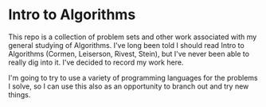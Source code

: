 Intro to Algorithms
===================

This repo is a collection of problem sets and other work associated with my general studying of Algorithms. I've long been told I should read Intro to Algorithms (Cormen, Leiserson, Rivest, Stein), but I've never been able to really dig into it. I've decided to record my work here.

I'm going to try to use a variety of programming languages for the problems I solve, so I can use this also as an opportunity to branch out and try new things.